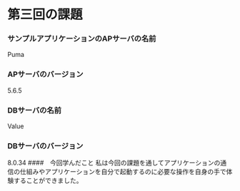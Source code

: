 # 第三回の課題
### サンプルアプリケーションのAPサーバの名前
Puma
### APサーバのバージョン
5.6.5
### DBサーバの名前
Value
### DBサーバのバージョン
8.0.34
####　今回学んだこと
私は今回の課題を通してアプリケーションの通信の仕組みやアプリケーションを自分で起動するのに必要な操作を自身の手で体験することができました。